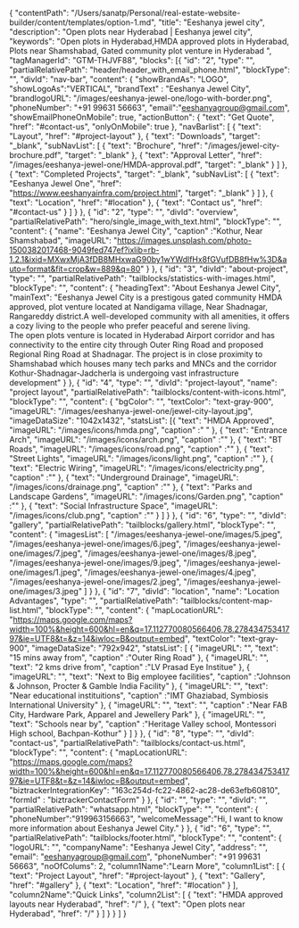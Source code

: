 {
  "contentPath": "/Users/sanatp/Personal/real-estate-website-builder/content/templates/option-1.md",
  "title": "Eeshanya jewel city",
  "description": "Open plots near Hyderabad | Eeshanya jewel city",
  "keywords": "Open plots in Hyderabad,HMDA approved plots in Hyderabad, Plots near Shamshabad, Gated community plot venture in Hyderabad ",
  "tagManagerId": "GTM-THJVF88",
  "blocks": [{
      "id": "2",
      "type": "",
      "partialRelativePath": "header/header_with_email_phone.html",
      "blockType": "",
      "divId": "nav-bar",
      "content": {
        "showBrandAs": "LOGO",
        "showLogoAs":"VERTICAL",
        "brandText" : "Eeshanya Jewel City",
        "brandlogoURL": "/images/eeshanya-jewel-one/logo-with-border.png",
        "phoneNumber": "+91 99631 56663",
        "email":"eeshanyagroup@gmail.com",
        "showEmailPhoneOnMobile": true,
        "actionButton": {
            "text": "Get Quote",
            "href": "#contact-us",
            "onlyOnMobile": true
        },
        "navBarlist": [
          {
            "text": "Layout",
            "href": "#project-layout"
          },
          {
            "text": "Downloads",
            "target": "_blank",
            "subNavList": [
              {
                "text": "Brochure",
                "href": "/images/jewel-city-brochure.pdf",
                "target": "_blank"
              },
              {
                "text": "Approval Letter",
                "href": "/images/eeshanya-jewel-one/HMDA-approval.pdf",
                "target": "_blank"
              }
            ]
          },
          {
            "text": "Completed Projects",
            "target": "_blank",
            "subNavList": [
              {
                "text": "Eeshanya Jewel One",
                "href": "https://www.eeshanyainfra.com/project.html",
                "target": "_blank"
              }
            ]
          },
          {
            "text": "Location",
            "href": "#location"
          },
          {
            "text": "Contact us",
            "href": "#contact-us"
          }
        ]
      }
    },
    {
      "id": "2",
      "type": "",
      "divId": "overview",
      "partialRelativePath": "hero/single_image_with_text.html",
      "blockType": "",
      "content": {
        "name": "Eeshanya Jewel City",
        "caption" :"Kothur, Near Shamshabad",
        "imageURL": "https://images.unsplash.com/photo-1500382017468-9049fed747ef?ixlib=rb-1.2.1&ixid=MXwxMjA3fDB8MHxwaG90by1wYWdlfHx8fGVufDB8fHw%3D&auto=format&fit=crop&w=889&q=80"
      }
    },
    {
      "id": "3",
      "divId": "about-project",
      "type": "",
      "partialRelativePath": "tailblocks/statistics-with-images.html",
      "blockType": "",
      "content": {
        "headingText": "About Eeshanya Jewel City",
        "mainText": "Eeshanya Jewel City is a prestigous gated community HMDA approved, plot venture located at Nandigama village, Near Shadnagar, Rangareddy district.A well-developed community with all amenities, it offers a cozy living to the people who prefer peaceful and serene living. <br/>The open plots venture is located in Hyderabad Airport corridor and has connectivity to the entire city through Outer Ring Road and proposed Regional Ring Road at Shadnagar. The project is in close proximity to Shamshabad which houses many tech parks and MNCs and the corridor Kothur-Shadnagar-Jadcherla  is undergoing vast infrastructure development"
      }
    },
    {
      "id": "4",
      "type": "",
      "divId": "project-layout",
      "name": "project layout",
      "partialRelativePath": "tailblocks/content-with-icons.html",
      "blockType": "",
      "content": {
        "bgColor": "",
        "textColor": "text-gray-900",
        "imageURL": "/images/eeshanya-jewel-one/jewel-city-layout.jpg",
        "imageDataSize": "1042x1432",
        "statsList": [{
            "text": "HMDA Approved",
            "imageURL": "/images/icons/hmda.png",
            "caption" :" "
          },
          {
            "text": "Entrance Arch",
            "imageURL": "/images/icons/arch.png",
            "caption" :""
          },
          {
            "text": "BT Roads",
            "imageURL": "/images/icons/road.png",
            "caption" :""
          },
          {
            "text": "Street Lights",
            "imageURL": "/images/icons/light.png",
            "caption" :""
          },
          {
            "text": "Electric Wiring",
            "imageURL": "/images/icons/electricity.png",
            "caption" :""
          },
          {
            "text": "Underground Drainage",
            "imageURL": "/images/icons/drainage.png",
            "caption" :""
          },
          {
            "text": "Parks and Landscape Gardens",
            "imageURL": "/images/icons/Garden.png",
            "caption" :""
          },
          {
            "text": "Social Infrastructure Space",
            "imageURL": "/images/icons/club.png",
            "caption" :""
          }
        ]
      }
    },
    {
      "id": "6",
      "type": "",
      "divId": "gallery",
      "partialRelativePath": "tailblocks/gallery.html",
      "blockType": "",
      "content": {
        "imagesList": [
          "/images/eeshanya-jewel-one/images/5.jpeg",
          "/images/eeshanya-jewel-one/images/6.jpeg",
          "/images/eeshanya-jewel-one/images/7.jpeg",
          "/images/eeshanya-jewel-one/images/8.jpeg",
          "/images/eeshanya-jewel-one/images/9.jpeg",
          "/images/eeshanya-jewel-one/images/1.jpeg",
          "/images/eeshanya-jewel-one/images/4.jpeg",
          "/images/eeshanya-jewel-one/images/2.jpeg",
          "/images/eeshanya-jewel-one/images/3.jpeg"
        ]
      }
    },
    {
      "id": "7",
      "divId": "location",
      "name": "Location Advantages",
      "type": "",
      "partialRelativePath": "tailblocks/content-map-list.html",
      "blockType": "",
      "content": {
        "mapLocationURL": "https://maps.google.com/maps?width=100%&height=600&hl=en&q=17.112770080566406,78.27843475341797&ie=UTF8&t=&z=14&iwloc=B&output=embed",
        "textColor": "text-gray-900",
        "imageDataSize": "792x942",
        "statsList": [
           {
            "imageURL": "",
            "text": "15 mins away from",
            "caption" :"Outer Ring Road"
          },
          {
            "imageURL": "",
            "text": "2 kms drive from",
            "caption" :"LV Prasad Eye Institue"
          },
          {
            "imageURL": "",
            "text": "Next to Big employee facilities",
            "caption" :"Johnson & Johnson, Procter & Gamble India Facility"
          },
          {
            "imageURL": "",
            "text": "Near educational instituitions",
            "caption" :"IMT Ghaziabad, Symbiosis International University"
          },
          {
            "imageURL": "",
            "text": "",
            "caption" :"Near FAB City, Hardware Park, Apparel and Jewellery Park"
          },
          {
            "imageURL": "",
            "text": "Schools near by",
            "caption" :"Heritage Valley school, Montessori High school, Bachpan-Kothur"
          }
         ]
      }
    },
    {
      "id": "8",
      "type": "",
      "divId": "contact-us",
      "partialRelativePath": "tailblocks/contact-us.html",
      "blockType": "",
      "content": {
        "mapLocationURL": "https://maps.google.com/maps?width=100%&height=600&hl=en&q=17.112770080566406,78.27843475341797&ie=UTF8&t=&z=14&iwloc=B&output=embed",
        "biztrackerIntegrationKey": "163c254d-fc22-4862-ac28-de63efb60810",
        "formId" : "biztrackerContactForm"
      }
    },
      {
      "id": "",
      "type": "",
      "divId": "",
      "partialRelativePath": "whatsapp.html",
      "blockType": "",
      "content": {
        "phoneNumber":"919963156663",
        "welcomeMessage":"Hi, I want to know more information about Eeshanya Jewel City."
      }
    },
    {
      "id": "6",
      "type": "",
      "partialRelativePath": "tailblocks/footer.html",
      "blockType": "",
      "content": {
        "logoURL": "",
        "companyName": "Eeshanya Jewel City",
        "address": "",
        "email": "eeshanyagroup@gmail.com",
        "phoneNumber": "+91 99631 56663",
        "noOfColums": 2,
        "column1Name":"Learn More",
        "column1List": [
        {
            "text": "Project Layout",
            "href": "#project-layout"
          },
          {
            "text": "Gallery",
            "href": "#gallery"
          },
          {
            "text": "Location",
            "href": "#location"
          }
        ],
        "column2Name":"Quick Links",
        "column2List": [
          {
            "text": "HMDA approved layouts near Hyderabad",
            "href": "/"
          },
          {
            "text": "Open plots near Hyderabad",
            "href": "/"
          }
        ]
      }
    }
  ]
}
